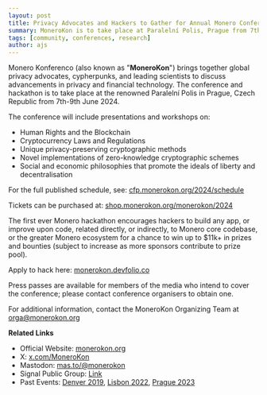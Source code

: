 ```yaml
---
layout: post
title: Privacy Advocates and Hackers to Gather for Annual Monero Conference & Hackathon in Prague
summary: MoneroKon is to take place at Paralelní Polis, Prague from 7th to 9th June 2024. The conference & hackathon is dedicated to Security, Privacy, & Decentralization.
tags: [community, conferences, research]
author: ajs
---
```

Monero Konferenco (also known as "**MoneroKon**") brings together global privacy advocates, cypherpunks, and leading scientists to discuss advancements in privacy and financial technology. The conference and hackathon is to take place at the renowned Paralelní Polis in Prague, Czech Republic from 7th-9th June 2024.

The conference will include presentations and workshops on:

- Human Rights and the Blockchain
- Cryptocurrency Laws and Regulations
- Unique privacy-preserving cryptographic methods
- Novel implementations of zero-knowledge cryptographic schemes
- Social and economic philosophies that promote the ideals of liberty and decentralisation

For the full published schedule, see: [cfp.monerokon.org/2024/schedule](https://cfp.monerokon.org/2024/schedule)

Tickets can be purchased at: [shop.monerokon.org/monerokon/2024](https://shop.monerokon.org/monerokon/2024)

The first ever Monero hackathon encourages hackers to build any app, or improve upon code, related directly, or indirectly, to Monero core codebase, or the greater Monero ecosystem for a chance to win up to $11k+ in prizes and bounties (subject to increase as more sponsors contribute to prize pool).

Apply to hack here: [monerokon.devfolio.co](https://monerokon.devfolio.co)

Press passes are available for members of the media who intend to cover the conference; please contact conference organisers to obtain one.

For additional information, contact the MoneroKon Organizing Team at [orga@monerokon.org](mailto:orga@monerokon.org)

**Related Links**

- Official Website: [monerokon.org](https://monerokon.org)
- X: [x.com/MoneroKon](https://x.com/MoneroKon)
- Mastodon: [mas.to/@monerokon](https://mas.to/@monerokon)
- Signal Public Group: [Link](https://signal.group/#CjQKIIOaS7k70kHViXG3SaTmFgyQwt0q3vHLWnmOzV5uVpDYEhAB-VuyOgIVzrpsTLu1UOS8)
- Past Events: [Denver 2019](https://www.youtube.com/playlist?list=PLsSYUeVwrHBkJHJg_l2uDgbicDJ1PmAVW), [Lisbon 2022](https://www.youtube.com/playlist?list=PLsSYUeVwrHBndRQoQ-vLezzlHPLRDNzaw), [Prague 2023](https://www.youtube.com/playlist?list=PLsSYUeVwrHBm1m7IaU3JiDVb5EC7cn0KG)
